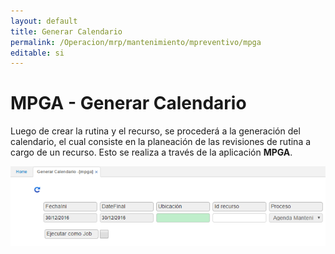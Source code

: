 ```yaml
---
layout: default
title: Generar Calendario
permalink: /Operacion/mrp/mantenimiento/mpreventivo/mpga
editable: si
---
```


# MPGA - Generar Calendario

Luego de crear la rutina y el recurso, se procederá a la generación del calendario, el cual consiste en la planeación de las revisiones de rutina a cargo de un recurso. Esto se realiza a través de la aplicación **MPGA**.  

![](mpga.png)

